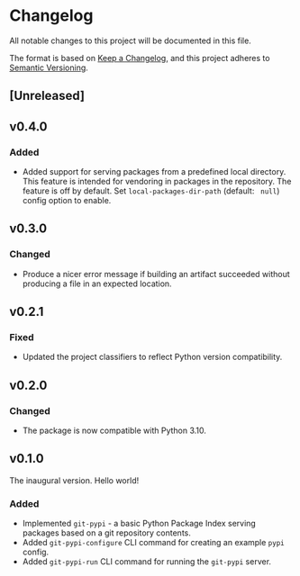 # Changelog

All notable changes to this project will be documented in this file.

The format is based on [Keep a Changelog](https://keepachangelog.com/en/1.1.0/),
and this project adheres to [Semantic Versioning](https://semver.org/spec/v2.0.0.html).

## [Unreleased]

## v0.4.0

### Added

* Added support for serving packages from a predefined local directory. This
  feature is intended for vendoring in packages in the repository. The feature
  is off by default. Set `local-packages-dir-path` (default: ` null`) config
  option to enable.

## v0.3.0

### Changed

* Produce a nicer error message if building an artifact succeeded without
  producing a file in an expected location.

## v0.2.1

### Fixed

* Updated the project classifiers to reflect Python version compatibility.

## v0.2.0

### Changed

* The package is now compatible with Python 3.10.

## v0.1.0

The inaugural version. Hello world!

### Added

* Implemented `git-pypi` - a basic Python Package Index serving packages based on a git
  repository contents.
* Added `git-pypi-configure` CLI command for creating an example `pypi` config.
* Added `git-pypi-run` CLI command for running the `git-pypi` server.

